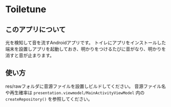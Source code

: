 # Toiletune

## このアプリについて
光を検知して音を流すAndroidアプリです。
トイレにアプリをインストールした端末を設置しアプリを起動しておき、明かりをつけるたびに音がなり、明かりを消すと音が止まります。

## 使い方
res/rawフォルダに音源ファイルを設置しビルドしてください。
音源ファイル名や再生確率は `presentation.viewmodel/MainActivityViewModel` 内の `createRepository()` を参照してください。